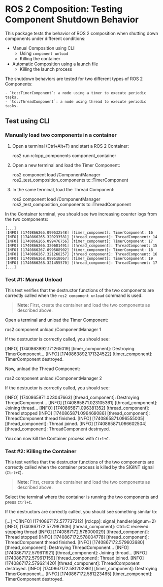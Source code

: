 # ROS 2 Composition: Testing Component Shutdown Behavior

This package tests the behavior of ROS 2 composition when shutting down components under different conditions:

- Manual Composition using CLI
  - Using `component unload`
  - Killing the container
- Automatic Composition using a launch file
  - Killing the launch process

The shutdown behaviors are tested for two different types of ROS 2 Components:

    - `tc::TimerComponent`: a node using a timer to execute periodic tasks.
    - `tc::ThreadComponent`: a node using thread to execute periodic tasks.

## Test using CLI

### Manually load two components in a container

1. Open a terminal (Ctrl+Alt+T) and start a ROS 2 Container:

    ros2 run rclcpp_components component_container

2. Open a new terminal and load the Timer Component:

    ros2 component load /ComponentManager ros2_test_composition_components tc::TimerComponent

3. In the same terminal, load the Thread Component:

    ros2 component load /ComponentManager ros2_test_composition_components tc::ThreadComponent

In the Container terminal, you should see two increasing counter logs from the two components:

    [...]
    [INFO] [1740866265.099532548] [timer_component]: TimerComponent: 16
    [INFO] [1740866265.320233581] [thread_component]: ThreadComponent: 14
    [INFO] [1740866266.099476756] [timer_component]: TimerComponent: 17
    [INFO] [1740866266.320681491] [thread_component]: ThreadComponent: 15
    [INFO] [1740866267.099508902] [timer_component]: TimerComponent: 18
    [INFO] [1740866267.321268257] [thread_component]: ThreadComponent: 16
    [INFO] [1740866268.099518067] [timer_component]: TimerComponent: 19
    [INFO] [1740866268.321455570] [thread_component]: ThreadComponent: 17
    [...]

### Test #1: Manual Unload

This test verifies that the destructor functions of the two components are correctly called when the `ros2 component unload` command is used.

> **Note:** First, create the container and load the two components as described above.

Open a terminal and unload the Timer Component:

  ros2 component unload /ComponentManager 1

If the destructor is correctly called, you should see:

  [INFO] [1740863892.171265019] [timer_component]: Destroying TimerComponent...
  [INFO] [1740863892.171324522] [timer_component]: TimerComponent destroyed.

Now, unload the Thread Component:

  ros2 component unload /ComponentManager 2

If the destructor is correctly called, you should see:

  [INFO] [1740865871.023047663] [thread_component]: Destroying ThreadComponent...
  [INFO] [1740865871.023105361] [thread_component]: Joining thread...
  [INFO] [1740865871.096381352] [thread_component]: Thread stopped
  [INFO] [1740865871.096469086] [thread_component]: ThreadComponent thread finished.
  [INFO] [1740865871.096555005] [thread_component]: Thread joined.
  [INFO] [1740865871.096602504] [thread_component]: ThreadComponent destroyed.

You can now kill the Container process with `Ctrl+C`.

### Test #2: Killing the Container

This test verifies that the destructor functions of the two components are correctly called when the container process is killed by the SIGINT signal (`Ctrl+C`).

> **Note:** First, create the container and load the two components as described above.

Select the terminal where the container is running the two components and press `Ctrl+C`.

If the destructors are correctly called, you should see something similar to:

  [...]
  ^C[INFO] [1740867172.577737212] [rclcpp]: signal_handler(signum=2)
  [INFO] [1740867172.577987806] [thread_component]: Ctrl+C received: stopping thread
  [INFO] [1740867172.578000029] [thread_component]: Thread stopped
  [INFO] [1740867172.578004778] [thread_component]: ThreadComponent thread finished.
  [INFO] [1740867172.579603680] [thread_component]: Destroying ThreadComponent...
  [INFO] [1740867172.579611921] [thread_component]: Joining thread...
  [INFO] [1740867172.579617159] [thread_component]: Thread joined.
  [INFO] [1740867172.579621420] [thread_component]: ThreadComponent destroyed.
  [INFO] [1740867172.581202861] [timer_component]: Destroying TimerComponent...
  [INFO] [1740867172.581223465] [timer_component]: TimerComponent destroyed.
